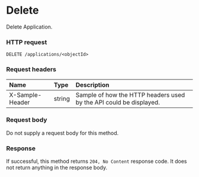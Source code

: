 # Delete

Delete Application.
### HTTP request
```http
DELETE /applications/<objectId>

```
### Request headers
| Name       | Type | Description|
|:---------------|:--------|:----------|
| X-Sample-Header  | string  | Sample of how the HTTP headers used by the API could be displayed.|

### Request body
Do not supply a request body for this method.


### Response
If successful, this method returns `204, No Content` response code. It does not return anything in the response body.


<!-- uuid: 52f95d88-86fd-4e99-adc2-3583e729a55b\n2015-10-09 15:15:43 UTC -->